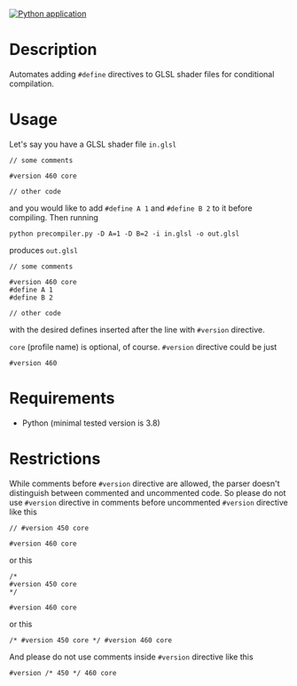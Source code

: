 [![Python application](https://github.com/th3or14/glsl-precompiler/actions/workflows/python-app.yml/badge.svg)](https://github.com/th3or14/glsl-precompiler/actions/workflows/python-app.yml)

# Description

Automates adding `#define` directives to GLSL shader files for conditional compilation.

# Usage

Let's say you have a GLSL shader file `in.glsl`

```
// some comments

#version 460 core

// other code
```

and you would like to add `#define A 1` and `#define B 2` to it before compiling. Then running

```
python precompiler.py -D A=1 -D B=2 -i in.glsl -o out.glsl
```

produces `out.glsl`

```
// some comments

#version 460 core
#define A 1
#define B 2

// other code
```

with the desired defines inserted after the line with `#version` directive.

`core` (profile name) is optional, of course. `#version` directive could be just

```
#version 460
```

# Requirements

- Python (minimal tested version is 3.8)

# Restrictions

While comments before `#version` directive are allowed, the parser doesn't distinguish between commented and uncommented code. So please do not use `#version` directive in comments before uncommented `#version` directive like this

```
// #version 450 core

#version 460 core
```

or this

```
/*
#version 450 core
*/

#version 460 core
```

or this

```
/* #version 450 core */ #version 460 core
```

And please do not use comments inside `#version` directive like this

```
#version /* 450 */ 460 core
```
